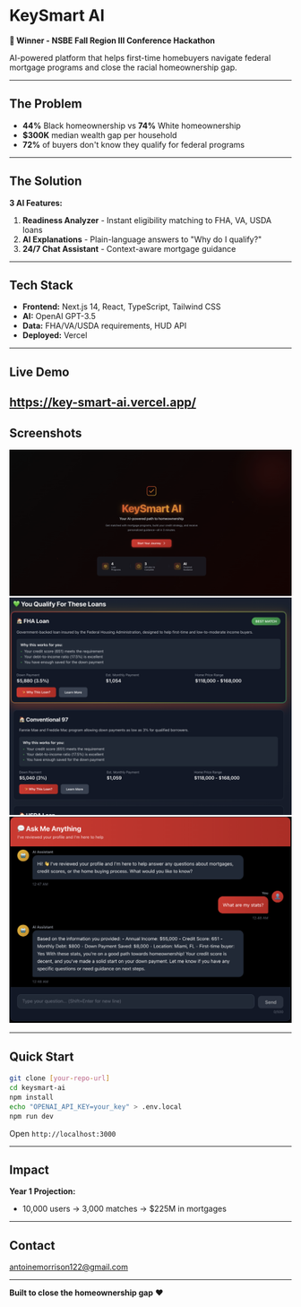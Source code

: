 # KeySmart AI

**🥇 Winner - NSBE Fall Region III Conference Hackathon**

AI-powered platform that helps first-time homebuyers navigate federal mortgage programs and close the racial homeownership gap.

---

## The Problem

- **44%** Black homeownership vs **74%** White homeownership
- **$300K** median wealth gap per household
- **72%** of buyers don't know they qualify for federal programs

---

## The Solution

**3 AI Features:**
1. **Readiness Analyzer** - Instant eligibility matching to FHA, VA, USDA loans
2. **AI Explanations** - Plain-language answers to "Why do I qualify?"
3. **24/7 Chat Assistant** - Context-aware mortgage guidance

---

## Tech Stack

- **Frontend:** Next.js 14, React, TypeScript, Tailwind CSS
- **AI:** OpenAI GPT-3.5
- **Data:** FHA/VA/USDA requirements, HUD API
- **Deployed:** Vercel

---

## Live Demo

https://key-smart-ai.vercel.app/
---

## Screenshots

<img src="./public/landingPage.png">
<img src="./public/results.png">
<img src="./public/chatbot.png">

---

## Quick Start

```bash
git clone [your-repo-url]
cd keysmart-ai
npm install
echo "OPENAI_API_KEY=your_key" > .env.local
npm run dev
```

Open `http://localhost:3000`

---

## Impact

**Year 1 Projection:**
- 10,000 users → 3,000 matches → $225M in mortgages

---

## Contact

antoinemorrison122@gmail.com

---

**Built to close the homeownership gap** ❤️
